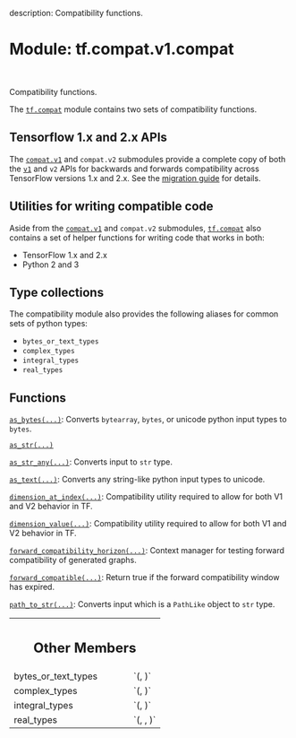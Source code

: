 description: Compatibility functions.

<div itemscope itemtype="http://developers.google.com/ReferenceObject">
<meta itemprop="name" content="tf.compat.v1.compat" />
<meta itemprop="path" content="Stable" />
<meta itemprop="property" content="bytes_or_text_types"/>
<meta itemprop="property" content="complex_types"/>
<meta itemprop="property" content="integral_types"/>
<meta itemprop="property" content="real_types"/>
</div>

# Module: tf.compat.v1.compat

<!-- Insert buttons and diff -->

<table class="tfo-notebook-buttons tfo-api nocontent" align="left">

</table>



Compatibility functions.


The <a href="../../../tf/compat.md"><code>tf.compat</code></a> module contains two sets of compatibility functions.

## Tensorflow 1.x and 2.x APIs

The <a href="../../../tf/compat/v1.md"><code>compat.v1</code></a> and `compat.v2` submodules provide a complete copy of both the
<a href="../../../tf/compat/v1.md"><code>v1</code></a> and `v2` APIs for backwards and forwards compatibility across TensorFlow
versions 1.x and 2.x. See the
[migration guide](https://www.tensorflow.org/guide/migrate) for details.

## Utilities for writing compatible code

Aside from the <a href="../../../tf/compat/v1.md"><code>compat.v1</code></a> and `compat.v2` submodules, <a href="../../../tf/compat.md"><code>tf.compat</code></a> also contains
a set of helper functions for writing code that works in both:

* TensorFlow 1.x and 2.x
* Python 2 and 3


## Type collections

The compatibility module also provides the following aliases for common
sets of python types:

* `bytes_or_text_types`
* `complex_types`
* `integral_types`
* `real_types`

## Functions

[`as_bytes(...)`](../../../tf/compat/as_bytes.md): Converts `bytearray`, `bytes`, or unicode python input types to `bytes`.

[`as_str(...)`](../../../tf/compat/as_str.md)

[`as_str_any(...)`](../../../tf/compat/as_str_any.md): Converts input to `str` type.

[`as_text(...)`](../../../tf/compat/as_text.md): Converts any string-like python input types to unicode.

[`dimension_at_index(...)`](../../../tf/compat/dimension_at_index.md): Compatibility utility required to allow for both V1 and V2 behavior in TF.

[`dimension_value(...)`](../../../tf/compat/dimension_value.md): Compatibility utility required to allow for both V1 and V2 behavior in TF.

[`forward_compatibility_horizon(...)`](../../../tf/compat/forward_compatibility_horizon.md): Context manager for testing forward compatibility of generated graphs.

[`forward_compatible(...)`](../../../tf/compat/forward_compatible.md): Return true if the forward compatibility window has expired.

[`path_to_str(...)`](../../../tf/compat/path_to_str.md): Converts input which is a `PathLike` object to `str` type.



<!-- Tabular view -->
 <table class="responsive fixed orange">
<colgroup><col width="214px"><col></colgroup>
<tr><th colspan="2"><h2 class="add-link">Other Members</h2></th></tr>

<tr>
<td>
bytes_or_text_types<a id="bytes_or_text_types"></a>
</td>
<td>
`(<class 'bytes'>, <class 'str'>)`
</td>
</tr><tr>
<td>
complex_types<a id="complex_types"></a>
</td>
<td>
`(<class 'numbers.Complex'>, <class 'numpy.number'>)`
</td>
</tr><tr>
<td>
integral_types<a id="integral_types"></a>
</td>
<td>
`(<class 'numbers.Integral'>, <class 'numpy.integer'>)`
</td>
</tr><tr>
<td>
real_types<a id="real_types"></a>
</td>
<td>
`(<class 'numbers.Real'>, <class 'numpy.integer'>, <class 'numpy.floating'>)`
</td>
</tr>
</table>

